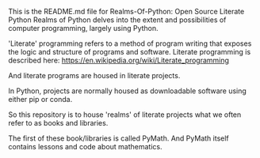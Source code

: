 This is the README.md file for Realms-Of-Python: Open Source Literate Python
Realms of Python delves into the extent and possibilities of computer programming, largely using Python.

'Literate' programming refers to a method of program writing that exposes the logic and structure of programs and software.
Literate programming is described here: https://en.wikipedia.org/wiki/Literate_programming

And literate programs are housed in literate projects.  

In Python, projects are normally housed as downloadable software using either pip or conda.

So this repository is to house 'realms' of literate projects what we often refer to as books and libraries.

The first of these book/libraries is called PyMath.  And PyMath itself contains lessons and code about mathematics.
